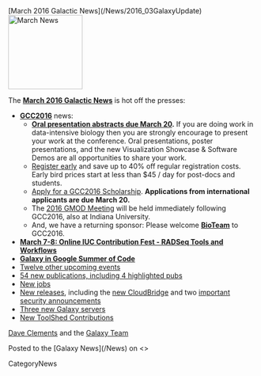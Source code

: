 <div class='newsItemHeader'>[March 2016 Galactic News](/News/2016_03GalaxyUpdate)</div>

<div class='right'>
<a href='/GalaxyUpdates/2016_03/'><img src='/Images/GalaxyLogos/GalaxyNews.png' alt='March News' width=150 /></a><br />
</div>

The **[March 2016 Galactic News](/GalaxyUpdates/2016_03)** is hot off the presses:

* **[GCC2016](/GalaxyUpdates/2016_03/#gcc2016)** news:
  * **[Oral presentation abstracts due March 20](/GalaxyUpdates/2016_03/#gcc2016-abstract-submission-deadlines).** If you are doing work in data-intensive biology then you are strongly encourage to present your work at the conference.  Oral presentations, poster presentations, and the new Visualization Showcase & Software Demos are all opportunities to share your work.
  * [Register early](/GalaxyUpdates/2016_03/#gcc2016-early-registration) and save up to 40% off regular registration costs. Early bird prices start at less than $45 / day for post-docs and students.
  * [Apply for a GCC2016 Scholarship](/GalaxyUpdates/2016_03/#scholarships-international-application-deadline-is-march-20). **Applications from international applicants are due March 20.**
  * The [2016 GMOD Meeting](/GalaxyUpdates/2016_03/#gmod-meeting-june-30---july-1) will be held immediately following GCC2016, also at Indiana University.
  * And, we have a returning sponsor: Please welcome **[BioTeam](/GalaxyUpdates/2016_03/#sponsors)** to GCC2016.   
* **[March 7-8: Online IUC Contribution Fest - RADSeq Tools and Workflows](/GalaxyUpdates/2016_03/#march-7-8-online-iuc-contribution-fest---radseq-tools-and-workflows)**
* **[Galaxy in Google Summer of Code](/GalaxyUpdates/2016_03/#galaxy-in-google-summer-of-code)**
* [Twelve other upcoming events](/GalaxyUpdates/2016_03/#upcoming-events)
* [54 new publications, including 4 highlighted pubs](/GalaxyUpdates/2016_03/#new-papers)
* [New jobs](/GalaxyUpdates/2016_03/#whos-hiring)
* [New releases](/GalaxyUpdates/2016_03/#releases), including the [new CloudBridge](/GalaxyUpdates/2016_03/#cloudbridge-010) and two [important security announcements](/GalaxyUpdates/2016_03/#security-announcements)
* [Three new Galaxy servers](/GalaxyUpdates/2016_03/#new-public-galaxy-servers)
* [New ToolShed Contributions](/GalaxyUpdates/2016_03/#toolshed-contributions)

[Dave Clements](/DaveClements) and the [Galaxy Team](/GalaxyTeam)

<div class='newsItemFooter'>Posted to the [Galaxy News](/News) on <<Date(2016-03-01T01:29:19Z)>> </div>

CategoryNews
